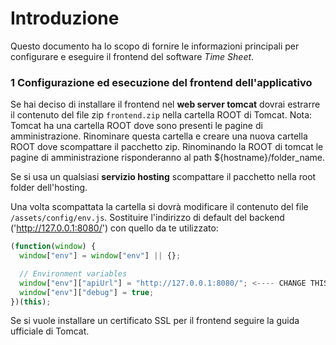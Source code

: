 # Introduzione

Questo documento ha lo scopo di fornire le informazioni principali per configurare e eseguire il frontend del software _Time Sheet_. 

### 1 Configurazione ed esecuzione del frontend dell'applicativo

Se hai deciso di installare il frontend nel **web server tomcat** dovrai estrarre il contenuto del file zip `frontend.zip` nella cartella ROOT di Tomcat.
Nota: Tomcat ha una cartella ROOT dove sono presenti le pagine di amministrazione. Rinominare questa cartella e creare una nuova cartella ROOT dove scompattare il pacchetto zip. Rinominando la ROOT di tomcat le pagine di amministrazione risponderanno al path ${hostname}/folder_name. 

Se si usa un qualsiasi **servizio hosting** scompattare il pacchetto nella root folder dell'hosting. 

Una volta scompattata la cartella si dovrà modificare il contenuto del file `/assets/config/env.js`. Sostituire l'indirizzo di default del backend ('http://127.0.0.1:8080/') con quello da te utilizzato:

```javascript
(function(window) {
  window["env"] = window["env"] || {};

  // Environment variables
  window["env"]["apiUrl"] = "http://127.0.0.1:8080/"; <---- CHANGE THIS URL
  window["env"]["debug"] = true;
})(this);
```

Se si vuole installare un certificato SSL per il frontend seguire la guida ufficiale di Tomcat.  
